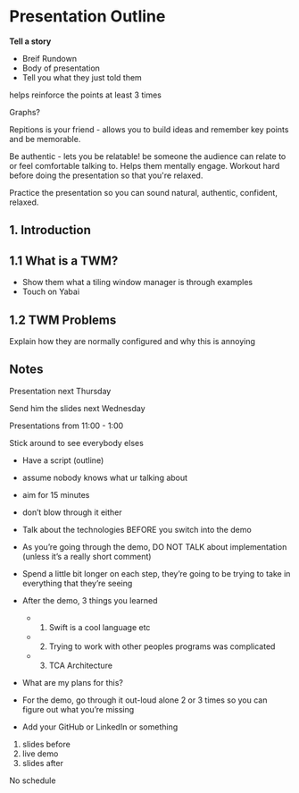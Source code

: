 # Presentation Outline

**Tell a story**

- Breif Rundown
- Body of presentation
- Tell you what they just told them

helps reinforce the points at least 3 times

Graphs?

Repitions is your friend - allows you to build ideas and remember key points and be memorable.

Be authentic - lets you be relatable! be someone the audience can relate to or feel comfortable talking to.
Helps them mentally engage.
Workout hard before doing the presentation so that you're relaxed.

Practice the presentation so you can sound natural, authentic, confident, relaxed.

## 1. Introduction

## 1.1  What is a TWM?

* Show them what a tiling window manager is through examples
* Touch on Yabai

## 1.2 TWM Problems

Explain how they are normally configured and why this is annoying


## Notes

Presentation next Thursday

Send him the slides next Wednesday

Presentations from 11:00 - 1:00

Stick around to see everybody elses

- Have a script (outline)
- assume nobody knows what ur talking about
- aim for 15 minutes
- don’t blow through it either
- Talk about the technologies BEFORE you switch into the demo
- As you’re going through the demo, DO NOT TALK about implementation (unless it’s a really short comment)
- Spend a little bit longer on each step, they’re going to be trying to take in everything that they’re seeing
- After the demo, 3 things you learned
  
  - 1. Swift is a cool language etc
  - 2. Trying to work with other peoples programs was complicated
  - 3. TCA Architecture
- What are my plans for this?
- For the demo, go through it out-loud alone 2 or 3 times so you can figure out what you’re missing
- Add your GitHub or LinkedIn or something

1. slides before
2. live demo
3. slides after

No schedule
